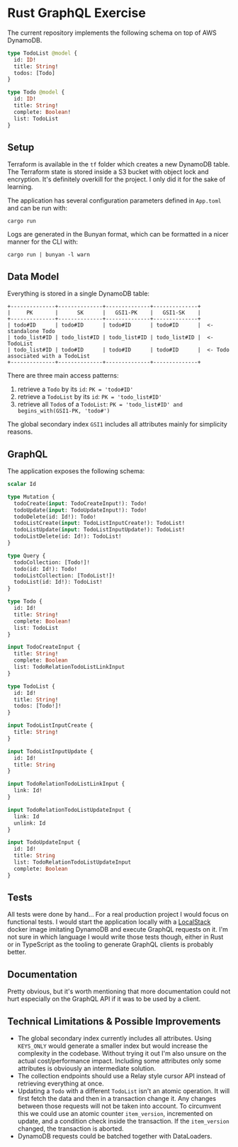 # Rust GraphQL Exercise

The current repository implements the following schema on top of AWS DynamoDB.

```graphql
type TodoList @model {
  id: ID!
  title: String!
  todos: [Todo]
}

type Todo @model {
  id: ID!
  title: String!
  complete: Boolean!
  list: TodoList
}
```


## Setup

Terraform is available in the `tf` folder which creates a new DynamoDB table. The Terraform state is stored inside a S3
bucket with object lock and encryption. It's definitely overkill for the project. I only did it for the sake of 
learning.

The application has several configuration parameters defined in `App.toml` and can be run with:

```shell
cargo run
```

Logs are generated in the Bunyan format, which can be formatted in a nicer manner for the CLI with:

```shell
cargo run | bunyan -l warn
```


## Data Model

Everything is stored in a single DynamoDB table:

```text
+--------------+--------------+--------------+--------------+
|     PK       |      SK      |   GSI1-PK    |   GSI1-SK    |
+--------------+--------------+--------------+--------------+
| todo#ID      | todo#ID      | todo#ID      | todo#ID      |  <- standalone Todo
| todo_list#ID | todo_list#ID | todo_list#ID | todo_list#ID |  <- TodoList
| todo_list#ID | todo#ID      | todo#ID      | todo#ID      |  <- Todo associated with a TodoList
+--------------+--------------+--------------+--------------+
```

There are three main access patterns:

1) retrieve a `Todo` by its `id`: `PK = 'todo#ID'`
2) retrieve a `TodoList` by its `id`: `PK = 'todo_list#ID'`
3) retrieve all `Todo`s of a `TodoList`: `PK = 'todo_list#ID' and begins_with(GSI1-PK, 'todo#')`

The global secondary index `GSI1` includes all attributes mainly for simplicity reasons.

## GraphQL

The application exposes the following schema:

```graphql
scalar Id

type Mutation {
  todoCreate(input: TodoCreateInput!): Todo!
  todoUpdate(input: TodoUpdateInput!): Todo!
  todoDelete(id: Id!): Todo!
  todoListCreate(input: TodoListInputCreate!): TodoList!
  todoListUpdate(input: TodoListInputUpdate!): TodoList!
  todoListDelete(id: Id!): TodoList!
}

type Query {
  todoCollection: [Todo!]!
  todo(id: Id!): Todo!
  todoListCollection: [TodoList!]!
  todoList(id: Id!): TodoList!
}

type Todo {
  id: Id!
  title: String!
  complete: Boolean!
  list: TodoList
}

input TodoCreateInput {
  title: String!
  complete: Boolean
  list: TodoRelationTodoListLinkInput
}

type TodoList {
  id: Id!
  title: String!
  todos: [Todo!]!
}

input TodoListInputCreate {
  title: String!
}

input TodoListInputUpdate {
  id: Id!
  title: String
}

input TodoRelationTodoListLinkInput {
  link: Id!
}

input TodoRelationTodoListUpdateInput {
  link: Id
  unlink: Id
}

input TodoUpdateInput {
  id: Id!
  title: String
  list: TodoRelationTodoListUpdateInput
  complete: Boolean
}
```

## Tests

All tests were done by hand... For a real production project I would focus on functional tests. I would start the 
application locally with a [LocalStack](https://docs.localstack.cloud/overview/) docker image imitating DynamoDB and
execute GraphQL requests on it. I'm not sure in which language I would write those tests though, either in Rust or in
TypeScript as the tooling to generate GraphQL clients is probably better.

## Documentation

Pretty obvious, but it's worth mentioning that more documentation could not hurt especially on the GraphQL API if it 
was to be used by a client.

## Technical Limitations & Possible Improvements

- The global secondary index currently includes all attributes. Using `KEYS_ONLY` would generate a smaller index but
  would increase the complexity in the codebase. Without trying it out I'm also unsure on the actual cost/performance 
  impact. Including some attributes only some attributes is obviously an intermediate solution. 
- The collection endpoints should use a Relay style cursor API instead of retrieving everything at once.
- Updating a `Todo` with a different `TodoList` isn't an atomic operation. It will first fetch the data and then in a 
transaction change it. Any changes between those requests will not be taken into account. To circumvent this we could
use an atomic counter `item_version`, incremented on update, and a condition check inside the transaction. If the 
`item_version` changed, the transaction is aborted.
- DynamoDB requests could be batched together with DataLoaders.

